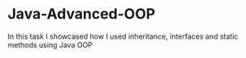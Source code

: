 # Java-Advanced-OOP
In this task I showcased how I used inheritance, interfaces and static methods using Java OOP
